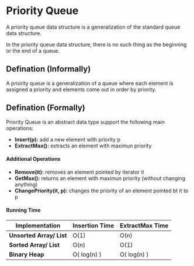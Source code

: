 # Priority Queue

A priority queue data structure is a generalization of the standard queue data structure.

In the priority queue data structure, there is no such thing as the beginning or the end of a queue.

## Defination (Informally)

A priority queue is a generalization of a queue where each element is assigned a priority and elements come out in order by priority.

## Defination (Formally)

Priority Queue is an abstract data type support the following main operations:

- **Insert(p):** add a new element with priority p
- **ExtractMax():** extracts an element with maximun priority

#### Additional Operations

- **Remove(it):** removes an element pointed by iterator it
- **GetMax():** returns an element with maximun priority (without changing anything)
- **ChangePriority(it, p):** changes the priority of an element pointed bt it to p

#### Running Time


| Implementation           | Insertion Time | ExtractMax Time |
|---                       |---             |---              |
| **Unsorted Array/ List** | O(1)           | O(n)            |
| **Sorted Array/ List**   | O(n)           | O(1)            |
| **Binary Heap**          | O( log(n) )    |O( log(n) )      |

